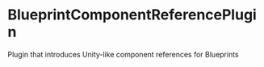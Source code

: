 # BlueprintComponentReferencePlugin
Plugin that introduces Unity-like component references for Blueprints
